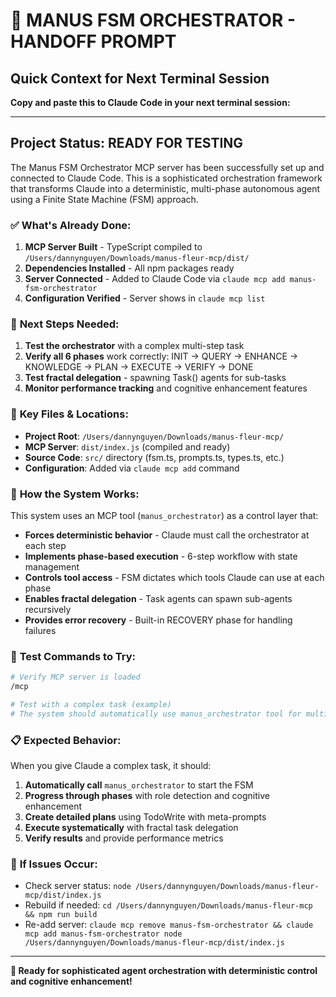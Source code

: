 # 🚀 MANUS FSM ORCHESTRATOR - HANDOFF PROMPT

## Quick Context for Next Terminal Session

**Copy and paste this to Claude Code in your next terminal session:**

---

## Project Status: READY FOR TESTING

The Manus FSM Orchestrator MCP server has been successfully set up and connected to Claude Code. This is a sophisticated orchestration framework that transforms Claude into a deterministic, multi-phase autonomous agent using a Finite State Machine (FSM) approach.

### ✅ **What's Already Done:**
1. **MCP Server Built** - TypeScript compiled to `/Users/dannynguyen/Downloads/manus-fleur-mcp/dist/`
2. **Dependencies Installed** - All npm packages ready
3. **Server Connected** - Added to Claude Code via `claude mcp add manus-fsm-orchestrator`
4. **Configuration Verified** - Server shows in `claude mcp list`

### 🎯 **Next Steps Needed:**
1. **Test the orchestrator** with a complex multi-step task
2. **Verify all 6 phases** work correctly: INIT → QUERY → ENHANCE → KNOWLEDGE → PLAN → EXECUTE → VERIFY → DONE
3. **Test fractal delegation** - spawning Task() agents for sub-tasks
4. **Monitor performance tracking** and cognitive enhancement features

### 🔧 **Key Files & Locations:**
- **Project Root**: `/Users/dannynguyen/Downloads/manus-fleur-mcp/`
- **MCP Server**: `dist/index.js` (compiled and ready)
- **Source Code**: `src/` directory (fsm.ts, prompts.ts, types.ts, etc.)
- **Configuration**: Added via `claude mcp add` command

### 🧠 **How the System Works:**
This system uses an MCP tool (`manus_orchestrator`) as a control layer that:
- **Forces deterministic behavior** - Claude must call the orchestrator at each step
- **Implements phase-based execution** - 6-step workflow with state management
- **Controls tool access** - FSM dictates which tools Claude can use at each phase
- **Enables fractal delegation** - Task agents can spawn sub-agents recursively
- **Provides error recovery** - Built-in RECOVERY phase for handling failures

### 🎪 **Test Commands to Try:**

```bash
# Verify MCP server is loaded
/mcp

# Test with a complex task (example)
# The system should automatically use manus_orchestrator tool for multi-step tasks
```

### 📋 **Expected Behavior:**
When you give Claude a complex task, it should:
1. **Automatically call** `manus_orchestrator` to start the FSM
2. **Progress through phases** with role detection and cognitive enhancement
3. **Create detailed plans** using TodoWrite with meta-prompts
4. **Execute systematically** with fractal task delegation
5. **Verify results** and provide performance metrics

### 🚨 **If Issues Occur:**
- Check server status: `node /Users/dannynguyen/Downloads/manus-fleur-mcp/dist/index.js`
- Rebuild if needed: `cd /Users/dannynguyen/Downloads/manus-fleur-mcp && npm run build`
- Re-add server: `claude mcp remove manus-fsm-orchestrator && claude mcp add manus-fsm-orchestrator node /Users/dannynguyen/Downloads/manus-fleur-mcp/dist/index.js`

---

**🎯 Ready for sophisticated agent orchestration with deterministic control and cognitive enhancement!**